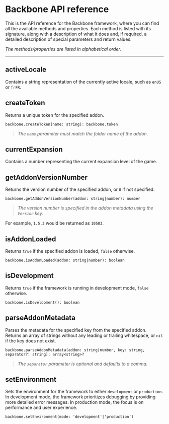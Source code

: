 # Backbone API reference

This is the API reference for the Backbone framework, where you can find all the available methods and properties. Each method is listed with its signature, along with a description of what it does and, if required, a detailed description of special parameters and return values.

*The methods/properties are listed in alphabetical order.*

---

## activeLocale

Contains a string representation of the currently active locale, such as `enUS` or `frFR`.

## createToken

Returns a unique token for the specified addon.

```
backbone.createToken(name: string): backbone.token
```

> *The `name` parameter must match the folder name of the addon.*

## currentExpansion

Contains a number representing the current expansion level of the game.

## getAddonVersionNumber

Returns the version number of the specified addon, or `0` if not specified.

```
backbone.getAddonVersionNumber(addon: string|number): number
```

> *The version number is specified in the addon metadata using the `Version` key.*

For example, `1.5.3` would be returned as `10503`.

## isAddonLoaded

Returns `true` if the specified addon is loaded, `false` otherwise.

```
backbone.isAddonLoaded(addon: string|number): boolean
```

## isDevelopment

Returns `true` if the framework is running in development mode, `false` otherwise.

```
backbone.isDevelopment(): boolean
```

## parseAddonMetadata

Parses the metadata for the specified key from the specified addon. Returns an array of strings without any leading or trailing whitespace, or `nil` if the key does not exist.

```
backbone.parseAddonMetadata(addon: string|number, key: string, separator?: string): array<string>?
```

> *The `separator` parameter is optional and defaults to a comma.*

## setEnvironment

Sets the environment for the framework to either `development` or `production`. In development mode, the framework prioritizes debugging by providing more detailed error messages. In production mode, the focus is on performance and user experience.

```
backbone.setEnvironment(mode: 'development'|'production')
```

## 
